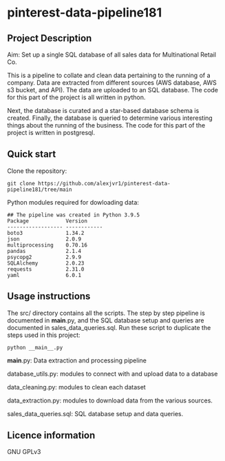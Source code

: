 # pinterest-data-pipeline181

## Project Description

Aim: Set up a single SQL database of all sales data for Multinational Retail Co. 

This is a pipeline to collate and clean data pertaining to the running of a company. Data are extracted from different sources (AWS database, AWS s3 bucket, and API). The data are uploaded to an SQL database. The code for this part of the project is all written in python. 

Next, the database is curated and a star-based database schema is created. Finally, the database is queried to determine various interesting things about the running of the business. The code for this part of the project is written in postgresql. 


## Quick start

Clone the repository: 
```
git clone https://github.com/alexjvr1/pinterest-data-pipeline181/tree/main
```

Python modules required for dowloading data: 
```
## The pipeline was created in Python 3.9.5 
Package            Version
------------------ ------------
boto3              1.34.2
json               2.0.9
multiprocessing    0.70.16
pandas             2.1.4
psycopg2           2.9.9
SQLAlchemy         2.0.23
requests           2.31.0
yaml               6.0.1
```


## Usage instructions

The src/ directory contains all the scripts. The step by step pipeline is documented in __main__.py, and the SQL database setup and queries are documented in sales_data_queries.sql. Run these script to duplicate the steps used in this project:

```
python __main__.py
```

__main__.py: Data extraction and processing pipeline

database_utils.py: modules to connect with and upload data to a database 

data_cleaning.py: modules to clean each dataset

data_extraction.py: modules to download data from the various sources. 

sales_data_queries.sql: SQL database setup and data queries. 



## Licence information

GNU GPLv3

